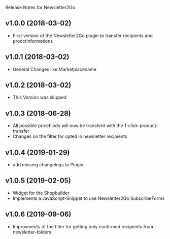 Release Notes for Newsletter2Go

## v1.0.0 (2018-03-02) 
 - First version of the Newsletter2Go plugin to transfer recipients and prodctinformations
 
## v1.0.1 (2018-03-02) 
- General Changes like Marketplacename

## v1.0.2 (2018-03-02) 
- This Version was skipped
 
## v1.0.3 (2018-06-28) 
- All possible pricefileds will now be transferd with the 1-click-product-transfer
- Changes on the filter for opted in newsletter recipients
 
## v1.0.4 (2019-01-29) 
- add missing changelogs to Plugin

## v1.0.5 (2019-02-05) 
- Widget for the Shopbuilder
- Implements a JavaScript-Snippet to use Newsletter2Go SubscribeForms

## v1.0.6 (2019-09-06) 
- Improvments of the filter for getting only confirmed recipients from newsletter-folders
